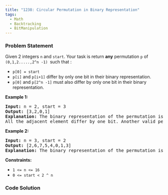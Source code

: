 ```yaml
---
title: "1238: Circular Permutation in Binary Representation"
tags:
  - Math
  - Backtracking
  - BitManipulation
---
```

### Problem Statement

<p>Given 2 integers <code>n</code> and <code>start</code>. Your task is return <strong>any</strong> permutation <code>p</code> of <code>(0,1,2.....,2^n -1) </code>such that :</p>

<ul>
	<li><code>p[0] = start</code></li>
	<li><code>p[i]</code> and <code>p[i+1]</code> differ by only one bit in their binary representation.</li>
	<li><code>p[0]</code> and <code>p[2^n -1]</code> must also differ by only one bit in their binary representation.</li>
</ul>


<p><strong class="example">Example 1:</strong></p>

<pre>
<strong>Input:</strong> n = 2, start = 3
<strong>Output:</strong> [3,2,0,1]
<strong>Explanation:</strong> The binary representation of the permutation is (11,10,00,01). 
All the adjacent element differ by one bit. Another valid permutation is [3,1,0,2]
</pre>

<p><strong class="example">Example 2:</strong></p>

<pre>
<strong>Input:</strong> n = 3, start = 2
<strong>Output:</strong> [2,6,7,5,4,0,1,3]
<strong>Explanation:</strong> The binary representation of the permutation is (010,110,111,101,100,000,001,011).
</pre>


<p><strong>Constraints:</strong></p>

<ul>
	<li><code>1 &lt;= n &lt;= 16</code></li>
	<li><code>0 &lt;= start &lt; 2 ^ n</code></li>
</ul>

### Code Solution

```python

```
